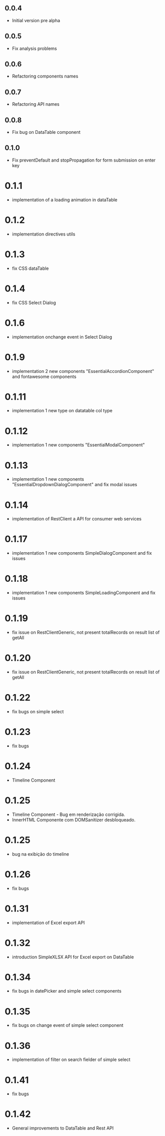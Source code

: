 ## 0.0.4

- Initial version pre alpha

## 0.0.5

- Fix analysis problems 

## 0.0.6

- Refactoring components names 

## 0.0.7

- Refactoring API names 

## 0.0.8

- Fix bug on DataTable component

## 0.1.0

- Fix preventDefault and stopPropagation for form submission on enter key

# 0.1.1
- implementation of a loading animation in dataTable

# 0.1.2

- implementation directives utils

# 0.1.3

- fix CSS dataTable

# 0.1.4

- fix CSS Select Dialog

# 0.1.6

- implementation onchange event in Select Dialog

# 0.1.9

- implementation 2 new components "EssentialAccordionComponent" and fontawesome components 

# 0.1.11

- implementation 1 new type on datatable col type

# 0.1.12

- implementation 1 new components "EssentialModalComponent"

# 0.1.13

- implementation 1 new components "EssentialDropdownDialogComponent"
and fix modal issues

# 0.1.14

- implementation of RestClient a API for consumer web services

# 0.1.17

- implementation 1 new components SimpleDialogComponent
and fix issues

# 0.1.18

- implementation 1 new components SimpleLoadingComponent
and fix issues

# 0.1.19

- fix issue on RestClientGeneric, not present totalRecords on result list of getAll

# 0.1.20

- fix issue on RestClientGeneric, not present totalRecords on result list of getAll

# 0.1.22

- fix bugs on simple select

# 0.1.23

- fix bugs 

# 0.1.24

- Timeline Component

# 0.1.25

- Timeline Component - Bug em renderização corrigida.
- InnerHTML Componente com DOMSanitizer desbloqueado.

# 0.1.25

- bug na exibição do timeline

# 0.1.26

- fix bugs

# 0.1.31

- implementation of Excel export API

# 0.1.32

- introduction SimpleXLSX API for Excel export on DataTable

# 0.1.34

- fix bugs in datePicker and simple select components

# 0.1.35

- fix bugs on change event of simple select component

# 0.1.36

- implementation of filter on search fielder of simple select

# 0.1.41

- fix bugs

# 0.1.42

- General improvements to DataTable and Rest API